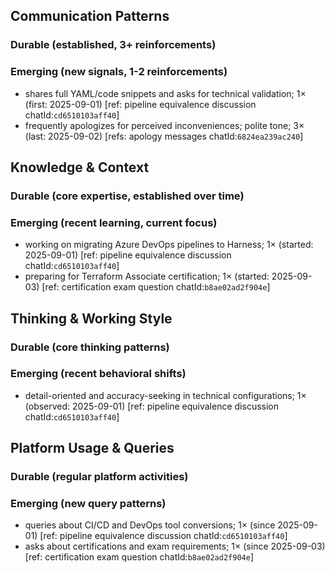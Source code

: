 ## Communication Patterns
### Durable (established, 3+ reinforcements)

### Emerging (new signals, 1-2 reinforcements)
- shares full YAML/code snippets and asks for technical validation; 1× (first: 2025-09-01) [ref: pipeline equivalence discussion chatId:`cd6510103aff40`]
- frequently apologizes for perceived inconveniences; polite tone; 3× (last: 2025-09-02) [refs: apology messages chatId:`6824ea239ac240`]

## Knowledge & Context
### Durable (core expertise, established over time)

### Emerging (recent learning, current focus)
- working on migrating Azure DevOps pipelines to Harness; 1× (started: 2025-09-01) [ref: pipeline equivalence discussion chatId:`cd6510103aff40`]
- preparing for Terraform Associate certification; 1× (started: 2025-09-03) [ref: certification exam question chatId:`b8ae02ad2f904e`]

## Thinking & Working Style
### Durable (core thinking patterns)

### Emerging (recent behavioral shifts)
- detail-oriented and accuracy-seeking in technical configurations; 1× (observed: 2025-09-01) [ref: pipeline equivalence discussion chatId:`cd6510103aff40`]

## Platform Usage & Queries
### Durable (regular platform activities)

### Emerging (new query patterns)
- queries about CI/CD and DevOps tool conversions; 1× (since 2025-09-01) [ref: pipeline equivalence discussion chatId:`cd6510103aff40`]
- asks about certifications and exam requirements; 1× (since 2025-09-03) [ref: certification exam question chatId:`b8ae02ad2f904e`]